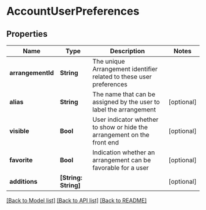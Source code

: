 # AccountUserPreferences

## Properties
Name | Type | Description | Notes
------------ | ------------- | ------------- | -------------
**arrangementId** | **String** | The unique Arrangement identifier related to these user preferences | 
**alias** | **String** | The name that can be assigned by the user to label the arrangement | [optional] 
**visible** | **Bool** | User indicator whether to show or hide the arrangement on the front end | [optional] 
**favorite** | **Bool** | Indication whether an arrangement can be favorable for a user | [optional] 
**additions** | **[String: String]** |  | [optional] 

[[Back to Model list]](../README.md#documentation-for-models) [[Back to API list]](../README.md#documentation-for-api-endpoints) [[Back to README]](../README.md)

